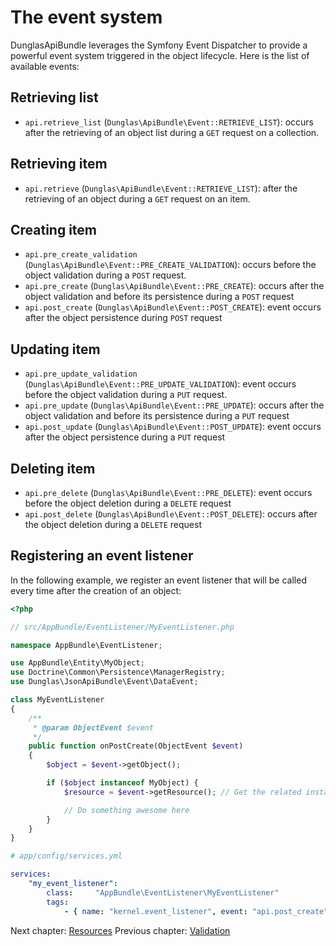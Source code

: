 # The event system

DunglasApiBundle leverages the Symfony Event Dispatcher to provide a powerful event system triggered in the object lifecycle.
Here is the list of available events:

## Retrieving list

- `api.retrieve_list` (`Dunglas\ApiBundle\Event::RETRIEVE_LIST`): occurs after the retrieving of an object list during a `GET` request on a collection.

## Retrieving item

- `api.retrieve` (`Dunglas\ApiBundle\Event::RETRIEVE_LIST`): after the retrieving of an object during a `GET` request on an item.

## Creating item

- `api.pre_create_validation` (`Dunglas\ApiBundle\Event::PRE_CREATE_VALIDATION`): occurs before the object validation during a `POST` request.
- `api.pre_create` (`Dunglas\ApiBundle\Event::PRE_CREATE`): occurs after the object validation and before its persistence during a `POST` request
- `api.post_create` (`Dunglas\ApiBundle\Event::POST_CREATE`): event occurs after the object persistence during `POST` request

## Updating item

- `api.pre_update_validation` (`Dunglas\ApiBundle\Event::PRE_UPDATE_VALIDATION`): event occurs before the object validation during a `PUT` request.
- `api.pre_update` (`Dunglas\ApiBundle\Event::PRE_UPDATE`): occurs after the object validation and before its persistence during a `PUT` request
- `api.post_update` (`Dunglas\ApiBundle\Event::POST_UPDATE`): event occurs after the object persistence during a `PUT` request

## Deleting item

- `api.pre_delete` (`Dunglas\ApiBundle\Event::PRE_DELETE`): event occurs before the object deletion during a `DELETE` request
- `api.post_delete` (`Dunglas\ApiBundle\Event::POST_DELETE`): occurs after the object deletion during a `DELETE` request

## Registering an event listener

In the following example, we register an event listener that will be called every time after the creation of an object:

```php
<?php

// src/AppBundle/EventListener/MyEventListener.php

namespace AppBundle\EventListener;

use AppBundle\Entity\MyObject;
use Doctrine\Common\Persistence\ManagerRegistry;
use Dunglas\JsonApiBundle\Event\DataEvent;

class MyEventListener
{
    /**
     * @param ObjectEvent $event
     */
    public function onPostCreate(ObjectEvent $event)
    {
        $object = $event->getObject();

        if ($object instanceof MyObject) {
            $resource = $event->getResource(); // Get the related instance of Dunglas\ApiBundle\Api\ResourceInterface

            // Do something awesome here
        }
    }
}
```

```yaml
# app/config/services.yml

services: 
    "my_event_listener":
        class:     "AppBundle\EventListener\MyEventListener"
        tags:
            - { name: "kernel.event_listener", event: "api.post_create", method: "onPostCreate"  }
```

Next chapter: [Resources](resources.md)
Previous chapter: [Validation](validation.md)
